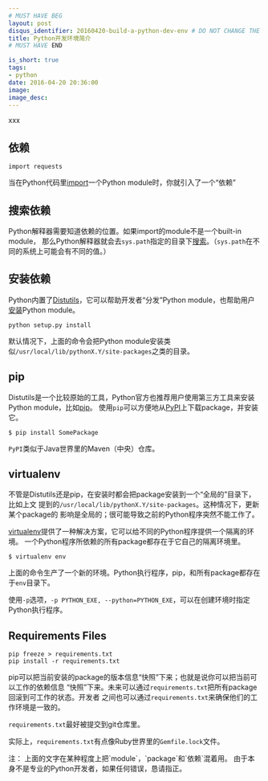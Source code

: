 ```yaml
---
# MUST HAVE BEG
layout: post
disqus_identifier: 20160420-build-a-python-dev-env # DO NOT CHANGE THE VALUE ONCE SET
title: Python开发环境简介
# MUST HAVE END

is_short: true
tags: 
- python
date: 2016-04-20 20:36:00
image: 
image_desc: 
---
```


xxx

## 依赖

	import requests

当在Python代码里[import][1]一个Python module时，你就引入了一个“依赖”

## 搜索依赖
Python解释器需要知道依赖的位置。如果import的module不是一个built-in module，
那么Python解释器就会去`sys.path`指定的目录下[搜索][2]。（`sys.path`在不同的系统上可能会有不同的值。）

## 安装依赖
Python内置了[Distutils][5]，它可以帮助开发者“分发”Python module，也帮助用户[安装][3]Python module。

    python setup.py install
	
默认情况下，上面的命令会把Python module安装类似`/usr/local/lib/pythonX.Y/site-packages`之类的目录。

## pip
Distutils是一个比较原始的工具，Python官方也推荐用户使用第三方工具来安装Python module，比如[pip][8]。
使用`pip`可以方便地从[PyPI][6]上下载package，并安装它。

	$ pip install SomePackage
	
`PyPI`类似于Java世界里的Maven（中央）仓库。

## virtualenv
不管是Distutils还是pip，在安装时都会把package安装到一个“全局的”目录下，比如上文
提到的`/usr/local/lib/pythonX.Y/site-packages`。这种情况下，更新某个package的
影响是全局的；很可能导致之前的Python程序突然不能工作了。

[virtualenv][9]提供了一种解决方案，它可以给不同的Python程序提供一个隔离的环境。
一个Python程序所依赖的所有package都存在于它自己的隔离环境里。

	$ virtualenv env
	
上面的命令生产了一个新的环境。Python执行程序，pip，和所有package都存在于`env`目录下。

使用`-p`选项，`-p PYTHON_EXE, --python=PYTHON_EXE`，可以在创建环境时指定Python执行程序。

## Requirements Files

	pip freeze > requirements.txt
	pip install -r requirements.txt
	
pip可以把当前安装的package的版本信息“快照”下来；也就是说你可以把当前可以工作的依赖信息
“快照”下来。未来可以通过`requirements.txt`把所有package回滚到可工作的状态。开发者
之间也可以通过`requirements.txt`来确保他们的工作环境是一致的。

`requirements.txt`最好被提交到git仓库里。

实际上，`requirements.txt`有点像Ruby世界里的`Gemfile.lock`文件。


<p>
注： 上面的文字在某种程度上把`module`，`package`和`依赖`混着用。
由于本身不是专业的Python开发者，如果任何错误，恳请指正。
</p>

[1]: https://docs.python.org/2/tutorial/modules.html "module"
[2]: https://docs.python.org/2/tutorial/modules.html#the-module-search-path "module search"
[3]: https://docs.python.org/2.7//install/index.html#how-installation-works "distutils install"
[5]: https://docs.python.org/2.7/distutils/index.html "distutils"
[6]: http://pypi.python.org/pypi "pypi"
[8]: https://pip.pypa.io/en/stable/ "pip"
[9]: https://virtualenv.pypa.io/en/latest/index.html "virtualenv"
[10]: https://pip.pypa.io/en/stable/user_guide/#requirements-files "Requirements files"




